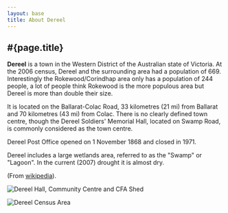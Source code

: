 ```yaml
---
layout: base
title: About Dereel
---
```


## #{page.title}

**Dereel** is a town in the Western District of the Australian state of Victoria.
At the 2006 census, Dereel and the surrounding area had a population of 669.
Interestingly the Rokewood/Corindhap area only has a population of 244 people,
a lot of people think Rokewood is the more populous area but Dereel is more
than double their size.

It is located on the Ballarat-Colac Road, 33 kilometres (21 mi) from Ballarat
and 70 kilometres (43 mi) from Colac. There is no clearly defined town centre,
though the Dereel Soldiers' Memorial Hall, located on Swamp Road, is
commonly considered as the town centre.

Dereel Post Office opened on 1 November 1868 and closed in 1971.

Dereel includes a large wetlands area, referred to as the "Swamp" or "Lagoon".
In the current (2007) drought it is almost dry.

(From [wikipedia](http://en.wikipedia.org/wiki/Dereel,_Victoria)).

![Dereel Hall, Community Centre and CFA Shed](http://upload.wikimedia.org/wikipedia/commons/9/9f/Dereel-hall-and-CFA.jpeg)

![Dereel Census Area](http://dereel.com.au/wp-content/uploads/2010/07/dereelcensusarea.png)
